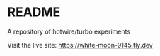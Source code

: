 # README

A repository of hotwire/turbo experiments

Visit the live site: https://white-moon-9145.fly.dev
